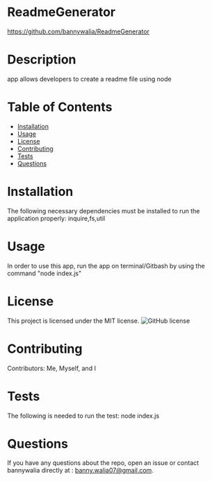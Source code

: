 
# ReadmeGenerator
https://github.com/bannywalia/ReadmeGenerator
# Description
app allows developers to create a readme file using node
# Table of Contents 
* [Installation](#installation)
* [Usage](#usage)
* [License](#license)
* [Contributing](#contributing)
* [Tests](#tests)
* [Questions](#questions)
# Installation
The following necessary dependencies must be installed to run the application properly: inquire,fs,util
# Usage
In order to use this app, run the app on terminal/Gitbash by using the command "node index.js"
# License
This project is licensed under the MIT license. 
![GitHub license](https://img.shields.io/badge/license-MIT-blue.svg)
# Contributing
​Contributors: Me, Myself, and I
# Tests
The following is needed to run the test: node index.js
# Questions
If you have any questions about the repo, open an issue or contact bannywalia directly at : banny.walia07@gmail.com.
